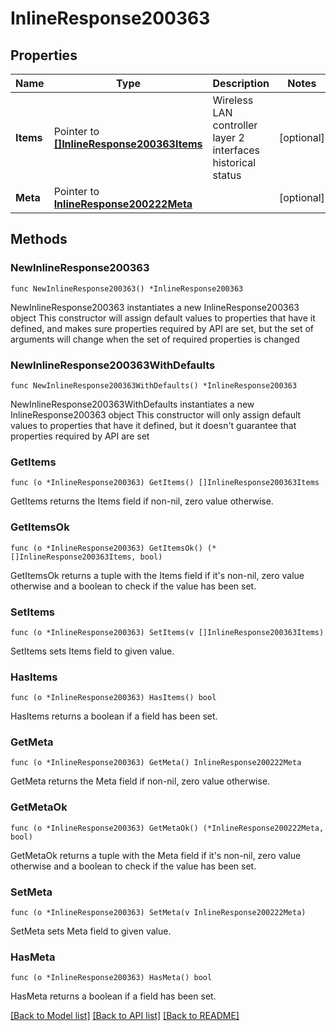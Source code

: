 # InlineResponse200363

## Properties

Name | Type | Description | Notes
------------ | ------------- | ------------- | -------------
**Items** | Pointer to [**[]InlineResponse200363Items**](InlineResponse200363Items.md) | Wireless LAN controller layer 2 interfaces historical status | [optional] 
**Meta** | Pointer to [**InlineResponse200222Meta**](InlineResponse200222Meta.md) |  | [optional] 

## Methods

### NewInlineResponse200363

`func NewInlineResponse200363() *InlineResponse200363`

NewInlineResponse200363 instantiates a new InlineResponse200363 object
This constructor will assign default values to properties that have it defined,
and makes sure properties required by API are set, but the set of arguments
will change when the set of required properties is changed

### NewInlineResponse200363WithDefaults

`func NewInlineResponse200363WithDefaults() *InlineResponse200363`

NewInlineResponse200363WithDefaults instantiates a new InlineResponse200363 object
This constructor will only assign default values to properties that have it defined,
but it doesn't guarantee that properties required by API are set

### GetItems

`func (o *InlineResponse200363) GetItems() []InlineResponse200363Items`

GetItems returns the Items field if non-nil, zero value otherwise.

### GetItemsOk

`func (o *InlineResponse200363) GetItemsOk() (*[]InlineResponse200363Items, bool)`

GetItemsOk returns a tuple with the Items field if it's non-nil, zero value otherwise
and a boolean to check if the value has been set.

### SetItems

`func (o *InlineResponse200363) SetItems(v []InlineResponse200363Items)`

SetItems sets Items field to given value.

### HasItems

`func (o *InlineResponse200363) HasItems() bool`

HasItems returns a boolean if a field has been set.

### GetMeta

`func (o *InlineResponse200363) GetMeta() InlineResponse200222Meta`

GetMeta returns the Meta field if non-nil, zero value otherwise.

### GetMetaOk

`func (o *InlineResponse200363) GetMetaOk() (*InlineResponse200222Meta, bool)`

GetMetaOk returns a tuple with the Meta field if it's non-nil, zero value otherwise
and a boolean to check if the value has been set.

### SetMeta

`func (o *InlineResponse200363) SetMeta(v InlineResponse200222Meta)`

SetMeta sets Meta field to given value.

### HasMeta

`func (o *InlineResponse200363) HasMeta() bool`

HasMeta returns a boolean if a field has been set.


[[Back to Model list]](../README.md#documentation-for-models) [[Back to API list]](../README.md#documentation-for-api-endpoints) [[Back to README]](../README.md)



